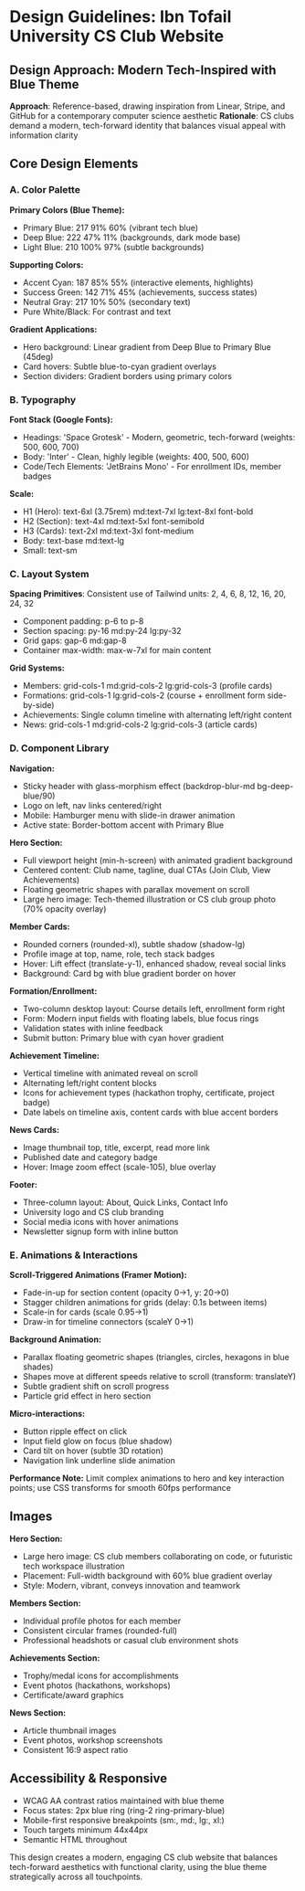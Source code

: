 # Design Guidelines: Ibn Tofail University CS Club Website

## Design Approach: Modern Tech-Inspired with Blue Theme
**Approach**: Reference-based, drawing inspiration from Linear, Stripe, and GitHub for a contemporary computer science aesthetic
**Rationale**: CS clubs demand a modern, tech-forward identity that balances visual appeal with information clarity

## Core Design Elements

### A. Color Palette

**Primary Colors (Blue Theme):**
- Primary Blue: 217 91% 60% (vibrant tech blue)
- Deep Blue: 222 47% 11% (backgrounds, dark mode base)
- Light Blue: 210 100% 97% (subtle backgrounds)

**Supporting Colors:**
- Accent Cyan: 187 85% 55% (interactive elements, highlights)
- Success Green: 142 71% 45% (achievements, success states)
- Neutral Gray: 217 10% 50% (secondary text)
- Pure White/Black: For contrast and text

**Gradient Applications:**
- Hero background: Linear gradient from Deep Blue to Primary Blue (45deg)
- Card hovers: Subtle blue-to-cyan gradient overlays
- Section dividers: Gradient borders using primary colors

### B. Typography

**Font Stack (Google Fonts):**
- Headings: 'Space Grotesk' - Modern, geometric, tech-forward (weights: 500, 600, 700)
- Body: 'Inter' - Clean, highly legible (weights: 400, 500, 600)
- Code/Tech Elements: 'JetBrains Mono' - For enrollment IDs, member badges

**Scale:**
- H1 (Hero): text-6xl (3.75rem) md:text-7xl lg:text-8xl font-bold
- H2 (Section): text-4xl md:text-5xl font-semibold
- H3 (Cards): text-2xl md:text-3xl font-medium
- Body: text-base md:text-lg
- Small: text-sm

### C. Layout System

**Spacing Primitives**: Consistent use of Tailwind units: 2, 4, 6, 8, 12, 16, 20, 24, 32
- Component padding: p-6 to p-8
- Section spacing: py-16 md:py-24 lg:py-32
- Grid gaps: gap-6 md:gap-8
- Container max-width: max-w-7xl for main content

**Grid Systems:**
- Members: grid-cols-1 md:grid-cols-2 lg:grid-cols-3 (profile cards)
- Formations: grid-cols-1 lg:grid-cols-2 (course + enrollment form side-by-side)
- Achievements: Single column timeline with alternating left/right content
- News: grid-cols-1 md:grid-cols-2 lg:grid-cols-3 (article cards)

### D. Component Library

**Navigation:**
- Sticky header with glass-morphism effect (backdrop-blur-md bg-deep-blue/90)
- Logo on left, nav links centered/right
- Mobile: Hamburger menu with slide-in drawer animation
- Active state: Border-bottom accent with Primary Blue

**Hero Section:**
- Full viewport height (min-h-screen) with animated gradient background
- Centered content: Club name, tagline, dual CTAs (Join Club, View Achievements)
- Floating geometric shapes with parallax movement on scroll
- Large hero image: Tech-themed illustration or CS club group photo (70% opacity overlay)

**Member Cards:**
- Rounded corners (rounded-xl), subtle shadow (shadow-lg)
- Profile image at top, name, role, tech stack badges
- Hover: Lift effect (translate-y-1), enhanced shadow, reveal social links
- Background: Card bg with blue gradient border on hover

**Formation/Enrollment:**
- Two-column desktop layout: Course details left, enrollment form right
- Form: Modern input fields with floating labels, blue focus rings
- Validation states with inline feedback
- Submit button: Primary blue with cyan hover gradient

**Achievement Timeline:**
- Vertical timeline with animated reveal on scroll
- Alternating left/right content blocks
- Icons for achievement types (hackathon trophy, certificate, project badge)
- Date labels on timeline axis, content cards with blue accent borders

**News Cards:**
- Image thumbnail top, title, excerpt, read more link
- Published date and category badge
- Hover: Image zoom effect (scale-105), blue overlay

**Footer:**
- Three-column layout: About, Quick Links, Contact Info
- University logo and CS club branding
- Social media icons with hover animations
- Newsletter signup form with inline button

### E. Animations & Interactions

**Scroll-Triggered Animations (Framer Motion):**
- Fade-in-up for section content (opacity 0→1, y: 20→0)
- Stagger children animations for grids (delay: 0.1s between items)
- Scale-in for cards (scale 0.95→1)
- Draw-in for timeline connectors (scaleY 0→1)

**Background Animation:**
- Parallax floating geometric shapes (triangles, circles, hexagons in blue shades)
- Shapes move at different speeds relative to scroll (transform: translateY)
- Subtle gradient shift on scroll progress
- Particle grid effect in hero section

**Micro-interactions:**
- Button ripple effect on click
- Input field glow on focus (blue shadow)
- Card tilt on hover (subtle 3D rotation)
- Navigation link underline slide animation

**Performance Note:** Limit complex animations to hero and key interaction points; use CSS transforms for smooth 60fps performance

## Images

**Hero Section:**
- Large hero image: CS club members collaborating on code, or futuristic tech workspace illustration
- Placement: Full-width background with 60% blue gradient overlay
- Style: Modern, vibrant, conveys innovation and teamwork

**Members Section:**
- Individual profile photos for each member
- Consistent circular frames (rounded-full)
- Professional headshots or casual club environment shots

**Achievements Section:**
- Trophy/medal icons for accomplishments
- Event photos (hackathons, workshops)
- Certificate/award graphics

**News Section:**
- Article thumbnail images
- Event photos, workshop screenshots
- Consistent 16:9 aspect ratio

## Accessibility & Responsive

- WCAG AA contrast ratios maintained with blue theme
- Focus states: 2px blue ring (ring-2 ring-primary-blue)
- Mobile-first responsive breakpoints (sm:, md:, lg:, xl:)
- Touch targets minimum 44x44px
- Semantic HTML throughout

This design creates a modern, engaging CS club website that balances tech-forward aesthetics with functional clarity, using the blue theme strategically across all touchpoints.